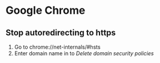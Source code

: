 # Google Chrome

## Stop autoredirecting to https
1. Go to chrome://net-internals/#hsts
2. Enter domain name in to *Delete domain security policies*
